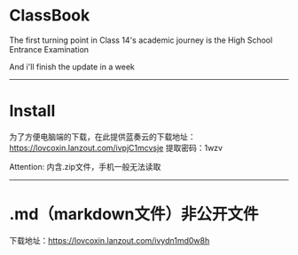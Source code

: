 # ClassBook
The first turning point in Class 14's academic journey is the High School Entrance Examination

And i'll finish the update in a week

---

# Install
为了方便电脑端的下载，在此提供蓝奏云的下载地址：https://lovcoxin.lanzout.com/ivpjC1mcvsje
提取密码：1wzv

Attention: 内含.zip文件，手机一般无法读取

---

# .md（markdown文件）非公开文件
下载地址：https://lovcoxin.lanzout.com/ivydn1md0w8h



